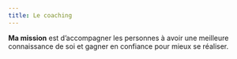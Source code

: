 ```yaml
---
title: Le coaching
---
```


**Ma mission** est d’accompagner les personnes à avoir une meilleure connaissance de soi et gagner en confiance pour mieux se réaliser.